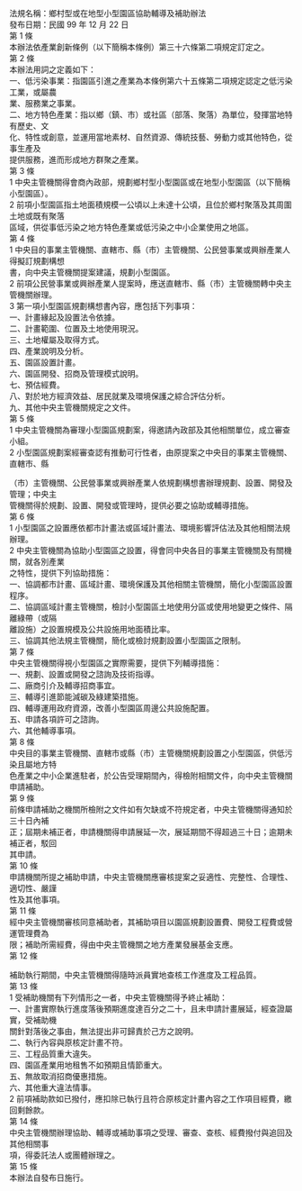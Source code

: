 法規名稱：鄉村型或在地型小型園區協助輔導及補助辦法  
發布日期：民國 99 年 12 月 22 日  
第 1 條  
本辦法依產業創新條例（以下簡稱本條例）第三十六條第二項規定訂定之。  
第 2 條  
本辦法用詞之定義如下：  
一、低污染事業：指園區引進之產業為本條例第六十五條第二項規定認定之低污染工業，或屬農  
業、服務業之事業。  
二、地方特色產業：指以鄉（鎮、市）或社區（部落、聚落）為單位，發揮當地特有歷史、文  
化、特性或創意，並運用當地素材、自然資源、傳統技藝、勞動力或其他特色，從事生產及  
提供服務，進而形成地方群聚之產業。  
第 3 條  
1 中央主管機關得會商內政部，規劃鄉村型小型園區或在地型小型園區（以下簡稱小型園區）。  
2 前項小型園區指土地面積規模一公頃以上未達十公頃，且位於鄉村聚落及其周圍土地或既有聚落  
區域，供從事低污染之地方特色產業或低污染之中小企業使用之地區。  
第 4 條  
1 中央目的事業主管機關、直轄市、縣（市）主管機關、公民營事業或興辦產業人得擬訂規劃構想  
書，向中央主管機關提案建議，規劃小型園區。  
2 前項公民營事業或興辦產業人提案時，應送直轄市、縣（市）主管機關轉中央主管機關辦理。  
3 第一項小型園區規劃構想書內容，應包括下列事項：  
一、計畫緣起及設置法令依據。  
二、計畫範圍、位置及土地使用現況。  
三、土地權屬及取得方式。  
四、產業說明及分析。  
五、園區設置計畫。  
六、園區開發、招商及管理模式說明。  
七、預估經費。  
八、對於地方經濟效益、居民就業及環境保護之綜合評估分析。  
九、其他中央主管機關規定之文件。  
第 5 條  
1 中央主管機關為審理小型園區規劃案，得邀請內政部及其他相關單位，成立審查小組。  
2 小型園區規劃案經審查認有推動可行性者，由原提案之中央目的事業主管機關、直轄市、縣  


（市）主管機關、公民營事業或興辦產業人依規劃構想書辦理規劃、設置、開發及管理；中央主  
管機關得於規劃、設置、開發或管理時，提供必要之協助或輔導措施。  
第 6 條  
1 小型園區之設置應依都市計畫法或區域計畫法、環境影響評估法及其他相關法規辦理。  
2 中央主管機關為協助小型園區之設置，得會同中央各目的事業主管機關及有關機關，就各別產業  
之特性，提供下列協助措施：  
一、協調都市計畫、區域計畫、環境保護及其他相關主管機關，簡化小型園區設置程序。  
二、協調區域計畫主管機關，檢討小型園區土地使用分區或使用地變更之條件、隔離綠帶（或隔  
離設施）之設置規模及公共設施用地面積比率。  
三、協調其他法規主管機關，簡化或檢討規劃設置小型園區之限制。  
第 7 條  
中央主管機關得視小型園區之實際需要，提供下列輔導措施：  
一、規劃、設置或開發之諮詢及技術指導。  
二、廠商引介及輔導招商事宜。  
三、輔導引進節能減碳及綠建築措施。  
四、輔導運用政府資源，改善小型園區周邊公共設施配置。  
五、申請各項許可之諮詢。  
六、其他輔導事項。  
第 8 條  
中央目的事業主管機關、直轄市或縣（市）主管機關規劃設置之小型園區，供低污染且屬地方特  
色產業之中小企業進駐者，於公告受理期間內，得檢附相關文件，向中央主管機關申請補助。  
第 9 條  
前條申請補助之機關所檢附之文件如有欠缺或不符規定者，中央主管機關得通知於三十日內補  
正；屆期未補正者，申請機關得申請展延一次，展延期間不得超過三十日；逾期未補正者，駁回  
其申請。  
第 10 條  
申請機關所提之補助申請，中央主管機關應審核提案之妥適性、完整性、合理性、適切性、嚴謹  
性及其他事項。  
第 11 條  
經中央主管機關審核同意補助者，其補助項目以園區規劃設置費、開發工程費或營運管理費為  
限；補助所需經費，得由中央主管機關之地方產業發展基金支應。  
第 12 條  


補助執行期間，中央主管機關得隨時派員實地查核工作進度及工程品質。  
第 13 條  
1 受補助機關有下列情形之一者，中央主管機關得予終止補助：  
一、計畫實際執行進度落後預期進度達百分之二十，且未申請計畫展延，經查證屬實，受補助機  
關針對落後之事由，無法提出非可歸責於己方之說明。  
二、執行內容與原核定計畫不符。  
三、工程品質重大違失。  
四、園區產業用地租售不如預期且情節重大。  
五、無故取消招商優惠措施。  
六、其他重大違法情事。  
2 前項補助款如已撥付，應扣除已執行且符合原核定計畫內容之工作項目經費，繳回剩餘款。  
第 14 條  
中央主管機關辦理協助、輔導或補助事項之受理、審查、查核、經費撥付與追回及其他相關事  
項，得委託法人或團體辦理之。  
第 15 條  
本辦法自發布日施行。  



